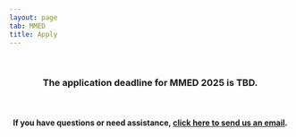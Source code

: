 ```yaml
---
layout: page
tab: MMED
title: Apply
---
```

<div align="center">
<br>
<h3>The application deadline for MMED 2025 is TBD.</h3>
<br>
<h4>If you have questions or need assistance, <a href="mailto:admin@ici3d.org?Subject=Email%20from%20ici3d.org">click here to send us an email</a>.</h4>
</div>
